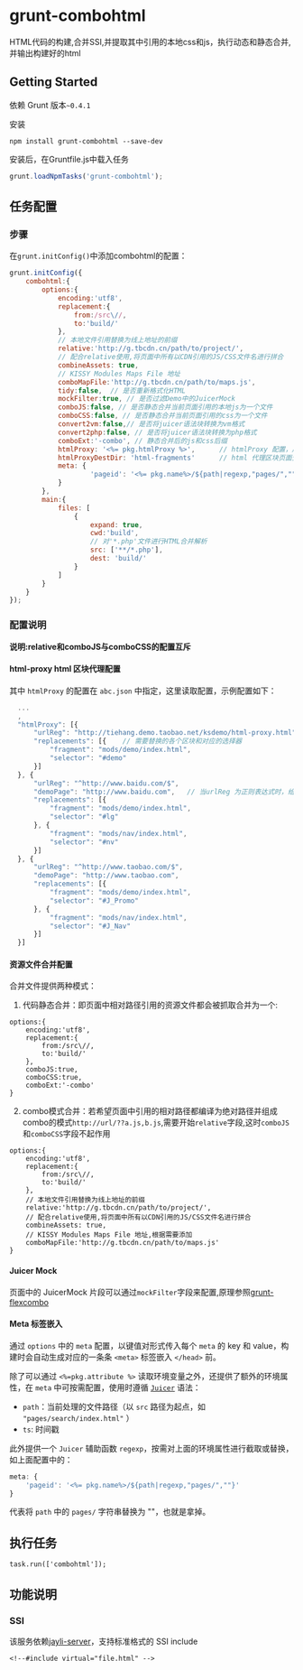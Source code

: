 # grunt-combohtml

HTML代码的构建,合并SSI,并提取其中引用的本地css和js，执行动态和静态合并,并输出构建好的html

## Getting Started

依赖 Grunt 版本`~0.4.1`

安装

```shell
npm install grunt-combohtml --save-dev
```

安装后，在Gruntfile.js中载入任务

```js
grunt.loadNpmTasks('grunt-combohtml');
```

## 任务配置

### 步骤

在`grunt.initConfig()`中添加combohtml的配置：

```js
grunt.initConfig({
	combohtml:{
		options:{
			encoding:'utf8',
			replacement:{
				from:/src\//,
				to:'build/'
			},
			// 本地文件引用替换为线上地址的前缀
			relative:'http://g.tbcdn.cn/path/to/project/',
			// 配合relative使用,将页面中所有以CDN引用的JS/CSS文件名进行拼合
			combineAssets: true, 
			// KISSY Modules Maps File 地址
			comboMapFile:'http://g.tbcdn.cn/path/to/maps.js',
			tidy:false,  // 是否重新格式化HTML
			mockFilter:true, // 是否过滤Demo中的JuicerMock
			comboJS:false, // 是否静态合并当前页面引用的本地js为一个文件
			comboCSS:false, // 是否静态合并当前页面引用的css为一个文件
			convert2vm:false,// 是否将juicer语法块转换为vm格式
			convert2php:false, // 是否将juicer语法块转换为php格式
			comboExt:'-combo', // 静态合并后的js和css后缀
			htmlProxy: '<%= pkg.htmlProxy %>',      // htmlProxy 配置，用于产出线上页面区块替换为本地模块页面
			htmlProxyDestDir: 'html-fragments'      // html 代理区块页面生成到的目标目录
			meta: {
					'pageid': '<%= pkg.name%>/${path|regexp,"pages/",""}'
			}
		},
		main:{
			files: [
				{
					expand: true,
					cwd:'build',
					// 对'*.php'文件进行HTML合并解析
					src: ['**/*.php'],
					dest: 'build/'
				}
			]
		}
	}
});

```

### 配置说明

**说明:relative和comboJS与comboCSS的配置互斥**

#### html-proxy html 区块代理配置

其中 `htmlProxy` 的配置在 `abc.json` 中指定，这里读取配置，示例配置如下：

```js
  ...
  ,
  "htmlProxy": [{
      "urlReg": "http://tiehang.demo.taobao.net/ksdemo/html-proxy.html", // 要匹配的 url 正则表达式/页面url
      "replacements": [{	// 需要替换的各个区块和对应的选择器
          "fragment": "mods/demo/index.html",
          "selector": "#demo"
      }]
  }, {
      "urlReg": "^http://www.baidu.com/$",
      "demoPage": "http://www.baidu.com",	// 当urlReg 为正则表达式时，给定一个遵循该正则的示例页面用于做 html 区块合并
      "replacements": [{
          "fragment": "mods/demo/index.html",
          "selector": "#lg"
      }, {
          "fragment": "mods/nav/index.html",
          "selector": "#nv"
      }]
  }, {
      "urlReg": "^http://www.taobao.com/$",
      "demoPage": "http://www.taobao.com",
      "replacements": [{
          "fragment": "mods/demo/index.html",
          "selector": "#J_Promo"
      }, {
          "fragment": "mods/nav/index.html",
          "selector": "#J_Nav"
      }]
  }]
```
#### 资源文件合并配置 

合并文件提供两种模式：

1. 代码静态合并：即页面中相对路径引用的资源文件都会被抓取合并为一个:

```
options:{
	encoding:'utf8',
	replacement:{
		from:/src\//,
		to:'build/'
	},
	comboJS:true, 
	comboCSS:true,
	comboExt:'-combo'
}
```

2. combo模式合并：若希望页面中引用的相对路径都编译为绝对路径并组成combo的模式`http://url/??a.js,b.js`,需要开始`relative`字段,这时`comboJS`和`comboCSS`字段不起作用

```
options:{
	encoding:'utf8',
	replacement:{
		from:/src\//,
		to:'build/'
	},
	// 本地文件引用替换为线上地址的前缀
	relative:'http://g.tbcdn.cn/path/to/project/',
	// 配合relative使用,将页面中所有以CDN引用的JS/CSS文件名进行拼合
	combineAssets: true, 
	// KISSY Modules Maps File 地址,根据需要添加
	comboMapFile:'http://g.tbcdn.cn/path/to/maps.js'
}
```
#### Juicer Mock

页面中的 JuicerMock 片段可以通过`mockFilter`字段来配置,原理参照[grunt-flexcombo](http://npmjs.org/grunt-flexcombo)

#### Meta 标签嵌入

通过 `options` 中的 `meta` 配置，以键值对形式传入每个 `meta` 的 key 和 value，构建时会自动生成对应的一条条 `<meta>` 标签嵌入 `</head>` 前。

除了可以通过 `<%=pkg.attribute %>` 读取环境变量之外，还提供了额外的环境属性，在 `meta` 中可按需配置，使用时遵循 [`Juicer`](http://juicer.name/docs/docs_zh_cn.html) 语法：

- `path`：当前处理的文件路径（以 `src` 路径为起点，如 `"pages/search/index.html"` ）
- `ts`: 时间戳

此外提供一个 `Juicer` 辅助函数 `regexp`，按需对上面的环境属性进行截取或替换，如上面配置中的：

``` javascript
meta: {
	'pageid': '<%= pkg.name%>/${path|regexp,"pages/",""}'
}
```

代表将 `path` 中的 `pages/` 字符串替换为 ""，也就是拿掉。


## 执行任务

	task.run(['combohtml']);

## 功能说明

### SSI 

该服务依赖[jayli-server](https://npmjs.org/package/jayli-server)，支持标准格式的 SSI include

	<!--#include virtual="file.html" -->

